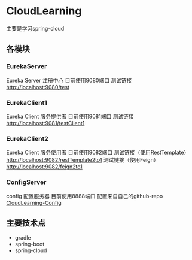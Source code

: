 # CloudLearning
主要是学习spring-cloud

## 各模块

### EurekaServer
Eureka Server 注册中心
目前使用9080端口
测试链接[http://localhost:9080/test](http://localhost:9080/test)

### EurekaClient1
Eureka Client 服务提供者
目前使用9081端口
测试链接[http://localhost:9081/testClient1](http://localhost:9081/testClient1)

### EurekaClient2
Eureka Client 服务使用者
目前使用9082端口
测试链接（使用RestTemplate）[http://localhost:9082/restTemplate2to1](http://localhost:9082/restTemplate2to1)
测试链接（使用Feign）[http://localhost:9082/feign2to1](http://localhost:9082/feign2to1)

### ConfigServer
config 配置服务器
目前使用8888端口
配置来自自己的github-repo [CloudLearning-Config](https://github.com/dracula337435/CloudLearning-Config)

## 主要技术点

* gradle
* spring-boot
* spring-cloud
